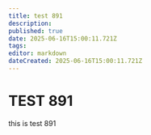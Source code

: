 ```yaml
---
title: test 891
description: 
published: true
date: 2025-06-16T15:00:11.721Z
tags: 
editor: markdown
dateCreated: 2025-06-16T15:00:11.721Z
---
```


# TEST 891
this is test 891
